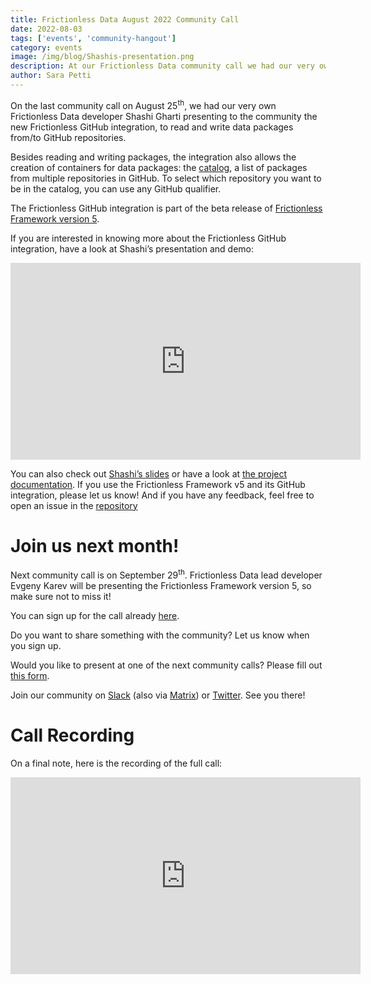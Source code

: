 ```yaml
---
title: Frictionless Data August 2022 Community Call 
date: 2022-08-03
tags: ['events', 'community-hangout']
category: events
image: /img/blog/Shashis-presentation.png
description: At our Frictionless Data community call we had our very own Frictionless Data developer Shashi Gharti presenting to the community the new Frictionless GitHub integration...
author: Sara Petti
---
```

On the last community call on August 25<sup>th</sup>, we had our very own Frictionless Data developer Shashi Gharti presenting to the community the new Frictionless GitHub integration, to read and write data packages from/to GitHub repositories.

Besides reading and writing packages, the integration also allows the creation of containers for data packages: the [catalog](https://framework.frictionlessdata.io/docs/framework/catalog.html), a list of packages from multiple repositories in GitHub. To select which repository you want to be in the catalog, you can use any GitHub qualifier.

The Frictionless GitHub integration is part of the beta release of [Frictionless Framework version 5](https://frictionlessdata.io/blog/2022/08/29/frictionless-framework-release/). 

If you are interested in knowing more about the Frictionless GitHub integration, have a look at Shashi’s presentation and demo: 

<iframe width="560" height="315" src="https://www.youtube.com/embed/gURZK9WDpp0" title="YouTube video player" frameborder="0" allow="accelerometer; autoplay; clipboard-write; encrypted-media; gyroscope; picture-in-picture" allowfullscreen></iframe>

You can also check out [Shashi’s slides](https://docs.google.com/presentation/d/1hhHEgEqzIkIpzCZ_FW-DjJtImxPI8jdi7Ck5OXiiDsM/edit?usp=sharing) or have a look at [the project documentation](https://framework.frictionlessdata.io/docs/portals/github.html#reference-portals.githubcontrol). If you use the Frictionless Framework v5 and its GitHub integration, please let us know! And if you have any feedback, feel free to open an issue in the [repository](https://github.com/frictionlessdata/framework)

# Join us next month!
Next community call is on September 29<sup>th</sup>. Frictionless Data lead developer Evgeny Karev will be presenting the Frictionless Framework version 5, so make sure not to miss it!

You can sign up for the call already [here](https://docs.google.com/forms/d/e/1FAIpQLSeuNCopxXauMkrWvF6VHqOyHMcy54SfNDOseVXfWRQZWkvqjQ/viewform?usp=sf_link).

Do you want to share something with the community? Let us know when you sign up. 

Would you like to present at one of the next community calls? Please fill out [this form](https://forms.gle/AWpbxyiGESNSUFK2A).

Join our community on [Slack](https://join.slack.com/t/frictionlessdata/shared_invite/zt-17kpbffnm-tRfDW_wJgOw8tJVLvZTrBg) (also via [Matrix](https://matrix.to/#/#frictionlessdata:matrix.okfn.org)) or [Twitter](https://twitter.com/frictionlessd8a). See you there!

# Call Recording
On a final note, here is the recording of the full call:

<iframe width="560" height="315" src="https://www.youtube.com/embed/9_VwniN4JKE" title="YouTube video player" frameborder="0" allow="accelerometer; autoplay; clipboard-write; encrypted-media; gyroscope; picture-in-picture" allowfullscreen></iframe>


